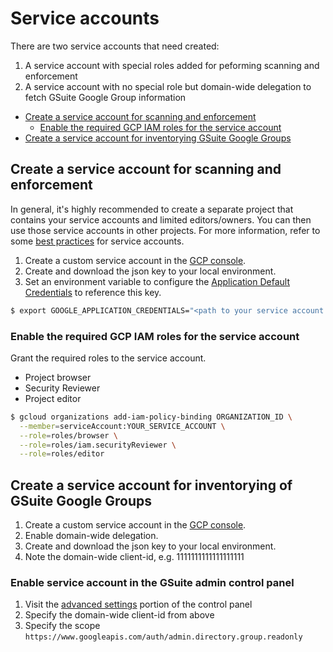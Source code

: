 # Service accounts
There are two service accounts that need created:

 1. A service account with special roles added for peforming scanning and enforcement
 1. A service account with no special role but domain-wide delegation to fetch GSuite Google Group information

 * [Create a service account for scanning and enforcement](#create-a-service-account-for-scanning-and-enforcement)
   * [Enable the required GCP IAM roles for the service account](#enable-the-required-gcp-iam-roles-for-the-service-account)
 * [Create a service account for inventorying GSuite Google Groups](#create-a-service-account-for-inventorying-gsuite-google-groups)

## Create a service account for scanning and enforcement
In general, it's highly recommended to create a separate project that contains your service accounts and limited editors/owners. You can then use those service accounts in other projects. For more information, refer to some [best practices](https://cloud.google.com/compute/docs/access/create-enable-service-accounts-for-instances#best_practices)
for service accounts.

1. Create a custom service account in the [GCP console](https://console.cloud.google.com/iam-admin/serviceaccounts).
1. Create and download the json key to your local environment.
1. Set an environment variable to configure the [Application Default Credentials](https://developers.google.com/identity/protocols/application-default-credentials) to reference this key.

```sh
$ export GOOGLE_APPLICATION_CREDENTIALS="<path to your service account key>"
```

### Enable the required GCP IAM roles for the service account
Grant the required roles to the service account.

* Project browser
* Security Reviewer
* Project editor

```sh
$ gcloud organizations add-iam-policy-binding ORGANIZATION_ID \
  --member=serviceAccount:YOUR_SERVICE_ACCOUNT \
  --role=roles/browser \
  --role=roles/iam.securityReviewer \
  --role=roles/editor
```

## Create a service account for inventorying of GSuite Google Groups
1. Create a custom service account in the [GCP console](https://console.cloud.google.com/iam-admin/serviceaccounts).
 1. Enable domain-wide delegation.
1. Create and download the json key to your local environment.
1. Note the domain-wide client-id, e.g. 1111111111111111111

### Enable service account in the GSuite admin control panel
1. Visit the [advanced settings](https://admin.google.com/ManageOauthClients) portion of the control panel
 1. Specify the domain-wide client-id from above
 1. Specify the scope `https://www.googleapis.com/auth/admin.directory.group.readonly`
